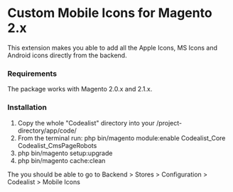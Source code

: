 # Custom Mobile Icons for Magento 2.x

This extension makes you able to add all the Apple Icons, MS Icons and Android icons directly from the backend.

### Requirements

The package works with Magento 2.0.x and 2.1.x.


### Installation

1. Copy the whole "Codealist" directory into your /project-directory/app/code/
2. From the terminal run: php bin/magento module:enable Codealist_Core Codealist_CmsPageRobots
3. php bin/magento setup:upgrade
4. php bin/magento cache:clean

The you should be able to go to Backend > Stores > Configuration > Codealist > Mobile Icons
